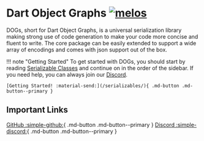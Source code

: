 <h1 align="left">
    Dart Object Graphs
    <a href="https://github.com/invertase/melos">
        <img src="https://img.shields.io/badge/maintained%20with-melos-f700ff.svg" alt="melos">
    </a>
</h1>

DOGs, short for Dart Object Graphs, is a universal serialization library making strong use of code
generation to make your code more concise and fluent to write. The core package can be easily extended
to support a wide array of encodings and comes with json support out of the box.

!!! note "Getting Started"
    To get started with DOGs, you should start by reading [Serializable Classes](/serializables)
    and continue on in the order of the sidebar. If you need help, you can always join our
    [Discord](https://discord.gg/6HKuGSzYKJ).

    [Getting Started! :material-send:](/serializables/){ .md-button .md-button--primary }
    

## Important Links
[GitHub :simple-github:](https://github.com/DarwinFramework/dogs){ .md-button .md-button--primary }
[Discord :simple-discord:](https://discord.gg/6HKuGSzYKJ){ .md-button .md-button--primary }



